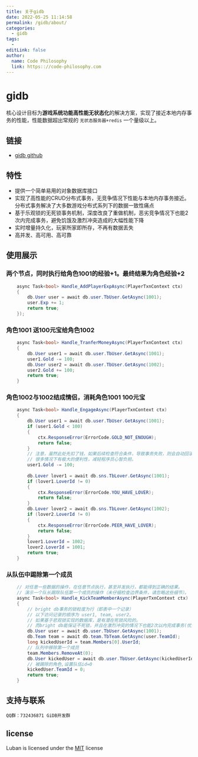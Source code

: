 ```yaml
---
title: 关于gidb
date: 2022-05-25 11:14:58
permalink: /gidb/about/
categories:
  - gidb
tags:
  - 
editLink: false
author: 
  name: Code Philosophy
  link: https:://code-philosophy.com
---
```



# gidb

核心设计目标为**游戏系统功能高性能无状态化**的解决方案，实现了接近本地内存事务的性能，性能数据超出常规的 `无状态服务器+redis` 一个量级以上。

## 链接

- [gidb github](https://github.com/focus-creative-games/gidb)

## 特性

- 提供一个简单易用的对象数据库接口
- 实现了高性能的CRUD分布式事务，无竞争情况下性能与本地内存事务接近。分布式事务解决了大多数游戏分布式系列下的数据一致性痛点
- 基于乐观锁的无死锁事务机制，深度改良了重做机制，恶劣竞争情况下也能2次内完成事务，避免饥饿及激烈冲突造成的大幅性能下降
- 实时增量持久化，玩家所家即所存，不再有数据丢失
- 高并发、高可用、高可靠

## 使用展示

### 两个节点，同时执行给角色1001的经验+1。最终结果为角色经验+2

```csharp
    async Task<bool> Handle_AddPlayerExpAsync(PlayerTxnContext ctx)
    {
        db.User user = await db.user.TbUser.GetAsync(1001);
        user.Exp += 1;
        return true;
    });
```


### 角色1001 送100元宝给角色1002

```csharp
    async Task<bool> Handle_TranferMoneyAsync(PlayerTxnContext ctx)
    {
        db.User user1 = await db.user.TbUser.GetAsync(1001);
        user1.Gold -= 100;
        db.User user2 = await db.user.TbUser.GetAsync(1002);
        user2.Gold += 100;
        return true;
    }
```

### 角色1002与1002结成情侣，消耗角色1001 100元宝


```csharp
    async Task<bool> Handle_EngageAsync(PlayerTxnContext ctx)
    {
        db.User user1 = await db.user.TbUser.GetAsync(1001);
        if (user1.Gold < 100)
        {
            ctx.ResponseError(ErrorCode.GOLD_NOT_ENOUGH);
            return false;
        }
        // 注意，虽然此处先扣了钱，如果后续检查符合条件，导致事务失败，则会自动回滚。
        // 很多情况下有极大的便利性，减轻程序员心智负担。
        user1.Gold -= 100;
        
        db.Lover lover1 = await db.sns.TbLover.GetAsync(1001);
        if (lover1.LoverId != 0)
        {
            ctx.ResponseError(ErrorCode.YOU_HAVE_LOVER);
            return false;
        }
        db.Lover lover2 = await db.sns.TbLover.GetAsync(1002);
        if (lover2.LoverId != 0)
        {            
            ctx.ResponseError(ErrorCode.PEER_HAVE_LOVER);
            return false;
        }
        lover1.LoverId = 1002;
        lover2.LoverId = 1001;
        return true;
    }
```

### 从队伍中踢除第一个成员

```csharp
    // 对任意一些数据的操作，在任意节点执行，甚至并发执行，都能得到正确的结果。
    // 演示一个队长踢除队伍第一个成员的操作（未仔细检查边界条件，请忽略这些细节）。
    async Task<bool> Handle_KickTeamMemberAsync(PlayerTxnContext ctx)
    {
        // bright db事务的锁粒度为行（即表中一个记录）
        // 以下访问记录的顺序为 user1, team, user2。
        // 如果基于悲观锁实现的数据库，是有潜在死锁风险的。
        // 而bright db能保证不死锁，并且在激烈冲突的情况下也能2次以内完成事务(优秀!!!!!!)
        db.User user = await db.user.TbUser.GetAsync(1001);
        db.Team team = await db.team.TbTeam.GetAsync(user.TeamId);
        long kickedUserId = team.Members[0].UserId;
        // 队列中移除第一个成员
        team.Members.RemoveAt(0);
        db.User kickedUser = await db.user.TbUser.GetAsync(kickedUserId);
        // 被踢除的角色,设置队伍id=0
        kickedUser.TeamId = 0;
        return true;
    }
```

## 支持与联系
    
    QQ群：732436871 GiDB开发群

## license

Luban is licensed under the [MIT](https://github.com/focus-creative-games/luban/blob/main/LICENSE) license
